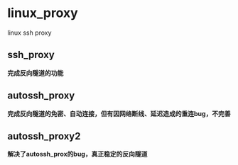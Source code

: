 # linux_proxy
linux ssh proxy



## ssh_proxy

**完成反向隧道的功能**



## autossh_proxy

**完成反向隧道的免密、自动连接，但有因网络断线、延迟造成的重连bug，不完善**



## autossh_proxy2

**解决了autossh_prox的bug，真正稳定的反向隧道**